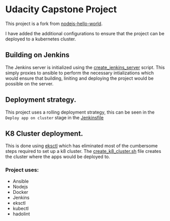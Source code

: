 # Udacity Capstone Project

This project is a fork from [nodejs-hello-world](https://github.com/fhinkel/nodejs-hello-world). 

I have added the additional configurations to ensure that the project can be deployed to a kubernetes cluster.

## Building on Jenkins
The Jenkins server is initialized using the [create_jenkins_server](create_jenkins_server.sh) script. This simply proxies
to ansible to perform the necessary intializations which would ensure that building, liniting and deploying the project
would be possible on the server.

## Deployment strategy.
This project uses a rolling deployment strategy, this can be seen in the `Deploy app on cluster` stage in the [Jenkinsfile](Jenkinsfile)

## K8 Cluster deployment.
This is done using [eksctl](https://eksctl.io/) which has eliminated most of the cumbersome steps required to set up a k8 cluster.
The [create_k8_cluster.sh](create_k8_cluster.sh) file creates the cluster where the apps would be deployed to.

### Project uses: 
- Ansible
- Nodejs
- Docker
- Jenkins
- eksctl
- kubectl
- hadolint

